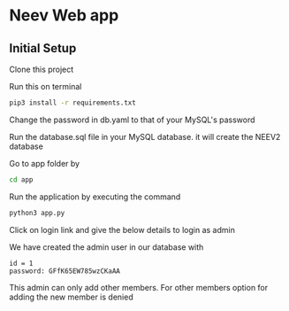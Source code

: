 # Neev Web app
## Initial Setup

Clone this project

Run this on terminal
```bash
pip3 install -r requirements.txt
```
Change the password in db.yaml to that of your MySQL's password

Run the database.sql file in your MySQL database. it will create the NEEV2 database 

Go to app folder by
```bash
cd app
```

Run the application by executing the command 
``` bash
python3 app.py
```

Click on login link and give the below details to login as admin

We have created the admin user in our database with 

```text
id = 1
password: GFfK65EW785wzCKaAA
```

This admin can only add other members. For other members option for adding the new member is denied



